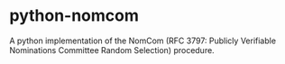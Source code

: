 # python-nomcom
A python implementation of the NomCom (RFC 3797: Publicly Verifiable Nominations Committee Random Selection) procedure. 
